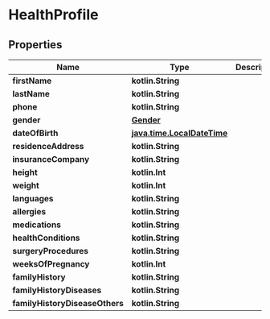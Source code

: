 
# HealthProfile

## Properties
Name | Type | Description | Notes
------------ | ------------- | ------------- | -------------
**firstName** | **kotlin.String** |  |  [optional]
**lastName** | **kotlin.String** |  |  [optional]
**phone** | **kotlin.String** |  |  [optional]
**gender** | [**Gender**](Gender.md) |  |  [optional]
**dateOfBirth** | [**java.time.LocalDateTime**](java.time.OffsetDateTime.md) |  |  [optional]
**residenceAddress** | **kotlin.String** |  |  [optional]
**insuranceCompany** | **kotlin.String** |  |  [optional]
**height** | **kotlin.Int** |  |  [optional]
**weight** | **kotlin.Int** |  |  [optional]
**languages** | **kotlin.String** |  |  [optional]
**allergies** | **kotlin.String** |  |  [optional]
**medications** | **kotlin.String** |  |  [optional]
**healthConditions** | **kotlin.String** |  |  [optional]
**surgeryProcedures** | **kotlin.String** |  |  [optional]
**weeksOfPregnancy** | **kotlin.Int** |  |  [optional]
**familyHistory** | **kotlin.String** |  |  [optional]
**familyHistoryDiseases** | **kotlin.String** |  |  [optional]
**familyHistoryDiseaseOthers** | **kotlin.String** |  |  [optional]



